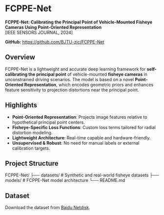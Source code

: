 # FCPPE-Net

**FCPPE-Net: Calibrating the Principal Point of Vehicle-Mounted Fisheye Cameras Using Point-Oriented Representation**  
[IEEE SENSORS JOURNAL, 2024]

**GitHub:** https://github.com/BJTU-zjc/FCPPE-Net  

## Overview

FCPPE-Net is a lightweight and accurate deep learning framework for **self-calibrating the principal point** of vehicle-mounted **fisheye cameras** in unconstrained driving scenarios. The model is based on a novel **Point-Oriented Representation**, which encodes geometric priors and enhances feature sensitivity to projection distortions near the principal point.

## Highlights

-  **Point-Oriented Representation**: Projects image features relative to hypothetical principal point centers.
-  **Fisheye-Specific Loss Functions**: Custom loss terms tailored for radial distortion modeling.
-  **Lightweight Architecture**: Real-time capable and hardware-friendly.
-  **Unsupervised & Robust**: No need for manual labels or external calibration targets.

##  Project Structure

FCPPE-Net/
├── datasets/ # Synthetic and real-world fisheye datasets
├── models/ # FCPPE-Net model architecture
└── README.md

## Dataset
Download the dataset from [Baidu Netdisk](https://pan.baidu.com/s/1jFYV5-5n1EqrUb25qwLcrA?pwd=kr4m).
